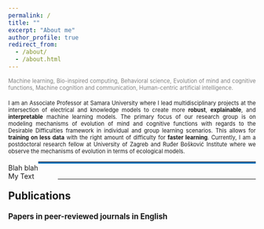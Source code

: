 ```yaml
---
permalink: /
title: ""
excerpt: "About me"
author_profile: true
redirect_from: 
  - /about/
  - /about.html
---
```



<div style ="text-align: justify;">
<span style ="color:gray; font-size:80%; ">
Machine learning, Bio-inspired computing, Behavioral science, Evolution of mind and cognitive functions, Machine cognition and communication, Human-centric artificial intelligence. 
</span><br><br>

<span style ="font-size:80%; ">
I am an Associate Professor at Samara University where I lead multidisciplinary projects at the intersection of electrical and knowledge models to create more <strong>robust</strong>, <strong>explainable</strong>, and <strong>interpretable</strong>  machine learning models. The primary focus of our research group is on modeling mechanisms of evolution of mind and cognitive functions with regards to the Desirable Difficulties  framework in individual and group learning scenarios. This allows for <strong>training on less data</strong> with the right amount of difficulty for <strong>faster learning</strong>. Currently, I am a postdoctoral research fellow at University of Zagreb and Ruđer Bošković Institute where we observe the mechanisms of evolution in terms of ecological models.  
</span>
</div>


<div style='overflow:hidden; white-space:nowrap;'>Blah blah<hr style='display:inline-block; border-bottom: 3px solid #0070bc; width:100%;' /></div>

<html><body>My Text<hr style="float: right; width: 80%"/></body></html>
        

    
<a name="publications"></a>

<h4>
<a name="publications"></a>
<div style="font-size:150%; ">
    Publications
</div>
</h4> 
<h4>
<div style="font-size:110%; ">
    Papers in peer-reviewed journals in English
</div>
</h4> 



